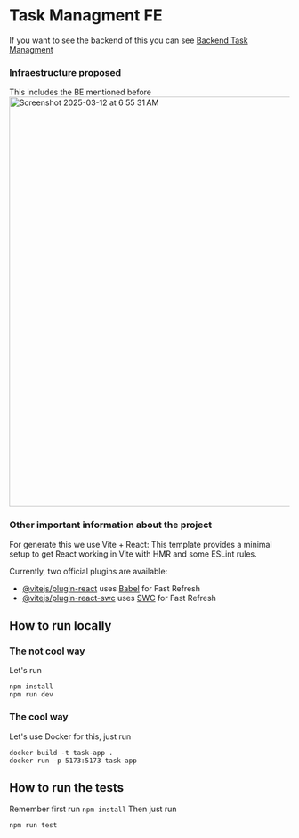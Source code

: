 # Task Managment FE

If you want to see the backend of this you can see
[Backend Task Managment](https://github.com/eacarras/task_managment_backend)

### Infraestructure proposed
This includes the BE mentioned before
<img width="736" alt="Screenshot 2025-03-12 at 6 55 31 AM" src="https://github.com/user-attachments/assets/428e9846-4a34-49b9-a1e1-658e51152ea3" />

### Other important information about the project
For generate this we use Vite + React:
This template provides a minimal setup to get React working in Vite with HMR and some ESLint rules.

Currently, two official plugins are available:

- [@vitejs/plugin-react](https://github.com/vitejs/vite-plugin-react/blob/main/packages/plugin-react/README.md) uses [Babel](https://babeljs.io/) for Fast Refresh
- [@vitejs/plugin-react-swc](https://github.com/vitejs/vite-plugin-react-swc) uses [SWC](https://swc.rs/) for Fast Refresh

## How to run locally
### The not cool way

Let's run
```
npm install
npm run dev
```

### The cool way
Let's use Docker for this, just run
```
docker build -t task-app .
docker run -p 5173:5173 task-app
```

## How to run the tests

Remember first run `npm install`
Then just run
```
npm run test
```
